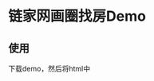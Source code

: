 # 链家网画圈找房Demo
## 使用
下载demo，然后将html中<script>标签中您的密钥换成自己的密钥，然后运行html即可
## 界面
![图片](https://github.com/houzisbw/LianJiaDrawingDemo/blob/master/img/1.png)
## 功能
在百度地图上用鼠标模拟画笔操作，圈出一个不规则多边形，并计算出在该多边形内的地标
